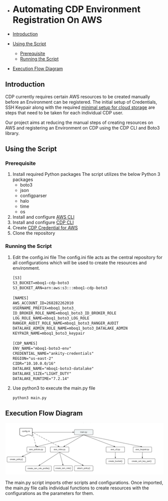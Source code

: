 - # Automating CDP Environment Registration On AWS

- [Introduction](#introduction)
- [Using the Script](#using-the-script)
  - [Prerequisite](#prerequisite)
  - [Running the Script](#running-the-script)
- [Execution Flow Diagram](#execution-flow-diagram)
  
## Introduction
CDP currently requires certain AWS resources to be created manually before an Environment can be registered. The initial setup of Credentials, SSH Keypair along with the required [minimal setup for cloud storage](https://docs.cloudera.com/cdp/latest/requirements-aws/topics/mc-idbroker-minimum-setup.html#mc-idbroker-minimum-setup) are steps that need to be taken for each individual CDP user. 

Our project aims at reducing the manual steps of creating resources on AWS and registering an Environment on CDP using the CDP CLI and Boto3 library. 
## Using the Script

### Prerequisite

1. Install required Python packages
   The script utilizes the below Python 3 packages
   - boto3
   - json
   - configparser
   - halo
   - time 
   - os
2. Install and configure [AWS CLI](https://docs.aws.amazon.com/cli/latest/userguide/getting-started-install.html)
3. Install and configure [CDP CLI](https://docs.cloudera.com/cdp/latest/cli/topics/mc-installing-cdp-client.html)
4. Create [CDP Credential for AWS](https://docs.cloudera.com/management-console/cloud/credentials-aws/topics/mc-create-role-based-credential.html)
5. Clone the repository
### Running the Script

1. Edit the config.ini file 
   The config.ini file acts as the central repository for all configurations which will be used to create the resources and environment. 
   ```
   [S3]
   S3_BUCKET=mboq1-cdp-boto3
   S3_BUCKET_ARN=arn:aws:s3:::mboq1-cdp-boto3

   [NAMES]
   AWS_ACCOUNT_ID=268282262010
   USERNAME_PREFIX=mboq1_boto3_
   ID_BROKER_ROLE_NAME=mboq1_boto3_ID_BROKER_ROLE
   LOG_ROLE_NAME=mboq1_boto3_LOG_ROLE
   RANGER_AUDIT_ROLE_NAME=mboq1_boto3_RANGER_AUDIT
   DATALAKE_ADMIN_ROLE_NAME=mboq1_boto3_DATALAKE_ADMIN
   KEYPAIR_NAME=mboq1_boto3_keypair
   
   [CDP_NAMES]
   ENV_NAME="mboq1-boto3-env"
   CREDENTIAL_NAME="ankity-credentials"
   REGION="us-east-2"
   CIDR="10.10.0.0/16"
   DATALAKE_NAME="mboq1-boto3-datalake"
   DATALAKE_SIZE="LIGHT_DUTY"
   DATALAKE_RUNTIME="7.2.14"
   ```
2. Use python3 to execute the main.py file
   ```
   python3 main.py
   ```
## Execution Flow Diagram 

![Execution Flow Diagram](images/Q1_MBO_Project_Execution_Flow_Graph.jpeg)

The main.py script imports other scripts and configurations. Once imported, the main.py file calls individual functions to create resources with the configurations as the parameters for them.
